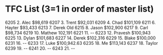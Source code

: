 # TFC List (3=1 in order of master list)

6205 2. Alec $98,619
6207 3. Trent $92,031
6209 4. Chad $101,109
6211 6. Hayter $93,433
6213 7. Derek Old
6215 8. Jason $102,900
6217 9. Carl $98,734
6219 10. Mathew 102,191
6221 11. --
6223 12. Pravesh $100,943
6225 13. Dylan $101,683
6227 14. Derek $102,316
6229 15. Blake $100,000
6231 16. --
6233 17. Luke $100,942.63
6235 18. Me $113,143
6237 18. Taylor 
6239 19. --
6241 20. --
6243 21. --
